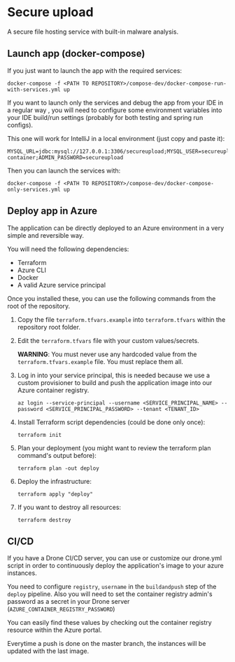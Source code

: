 # Secure upload
A secure file hosting service with built-in malware analysis.

## Launch app (docker-compose)

If you just want to launch the app with the required services:

```
docker-compose -f <PATH TO REPOSITORY>/compose-dev/docker-compose-run-with-services.yml up
```

If you want to launch only the services and debug the app from your IDE in a regular way , you will need to configure some environment variables into your IDE build/run settings (probably for both testing and spring run configs).

This one will work for IntelliJ in a local environment (just copy and paste it):

```
MYSQL_URL=jdbc:mysql://127.0.0.1:3306/secureupload;MYSQL_USER=secureupload;MYSQL_PASSWORD=DatabasePassword12345;SMTP_HOST=127.0.0.1;SMTP_PORT=1025;SMTP_USER=secureupload@secureupload.com;SMTP_PASSWORD=SmtpPassword12345;ADMIN_EMAIL=admin@secureupload.com;JWT_SECRET=SecretForDevOnly;AZURE_STORAGE_CONNECTION_STRING=DefaultEndpointsProtocol=https\;AccountName=devstoreaccount1\;AccountKey=Eby8vdM02xNOcqFlqUwJPLlmEtlCDXJ1OUzFT50uSRZ6IFsuFq2UVErCz4I6tq/K1SZFPTOtr/KBHBeksoGMGw==\;BlobEndpoint=https://storage:10000/devstoreaccount1\;fefe;AZURE_STORAGE_CONTAINER_NAME=my-container;ADMIN_PASSWORD=secureupload
```
Then you can launch the services with:
```
docker-compose -f <PATH TO REPOSITORY>/compose-dev/docker-compose-only-services.yml up
```

## Deploy app in Azure

The application can be directly deployed to an Azure environment in a very simple and reversible way.

You will need the following dependencies:

* Terraform
* Azure CLI
* Docker
* A valid Azure service principal

Once you installed these, you can use the following commands from the root of the repository.

1. Copy the file ```terraform.tfvars.example``` into ```terraform.tfvars``` within the repository root folder.

1. Edit the ```terraform.tfvars``` file with your custom values/secrets. 

    **WARNING**: You must never use any hardcoded value from the ```terraform.tfvars.example``` file. You must replace them all.
    
1. Log in into your service principal, this is needed because we use a custom provisioner to build and push the application image into our Azure container registry.
    ```
    az login --service-principal --username <SERVICE_PRINCIPAL_NAME> --password <SERVICE_PRINCIPAL_PASSWORD> --tenant <TENANT_ID>
    ```
1. Install Terraform script dependencies (could be done only once):
    ```
    terraform init
    ```
1. Plan your deployment (you might want to review the terraform plan command's output before):
    ```
   terraform plan -out deploy
    ```
1. Deploy the infrastructure:
   ```
   terraform apply "deploy"
   ```
1. If you want to destroy all resources:
   ```
   terraform destroy
   ```
## CI/CD

If you have a Drone CI/CD server, you can use or customize our drone.yml script in order to continuously deploy the application's image to your azure instances.

You need to configure ``registry``, ``username`` in the ``buildandpush`` step of the ``deploy`` pipeline. Also you will need to set the container registry admin's password as a secret in your Drone server (```AZURE_CONTAINER_REGISTRY_PASSWORD```)

You can easily find these values by checking out the container registry resource within the Azure portal.

Everytime a push is done on the master branch, the instances will be updated with the last image.